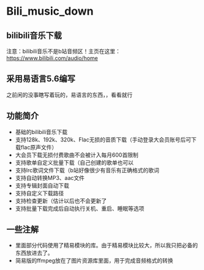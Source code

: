 # Bili_music_down
bilibili音乐下载
---
注意：bilibili音乐不是b站音频区！主页在这里：https://www.bilibili.com/audio/home
## 采用易语言5.6编写
之前闲的没事瞎写着玩的，易语言的东西，，看看就行
## 功能简介
+ 基础的bilibili音乐下载
+ 支持128k、192k、320k、Flac无损的音质下载（手动登录大会员账号后可下载flac原声文件）
+ 大会员下载无损付费歌曲不会被计入每月600首限制
+ 支持歌单自定义批量下载（自己创建的歌单也可以
+ 支持lrc歌词文件下载（b站好像很少有音乐有正确格式的歌词
+ 支持自动转换MP3、aac文件
+ 支持专辑封面自动下载
+ 支持自定义下载路径
+ 支持检查更新（估计以后也不会更新了
+ 支持批量下载完成后自动执行关机、重启、睡眠等选项
## 一些注解
+ 里面部分代码使用了精易模块的库。由于精易模块比较大，所以我只把必备的东西放进去了。
+ 简易版的ffmpeg放在了图片资源库里面，用于完成音频格式的转换
